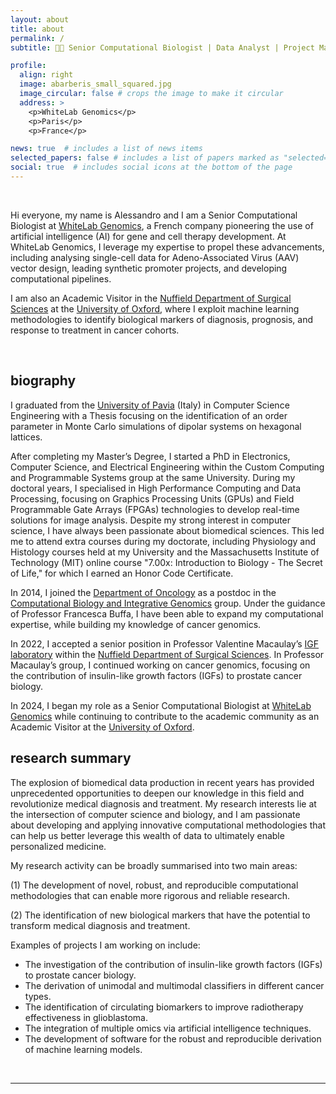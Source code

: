```yaml
---
layout: about
title: about
permalink: /
subtitle: 👨‍💻 Senior Computational Biologist | Data Analyst | Project Manager <br> 👨‍🎓 Computer Science Engineer <br> <a href='https://whitelabgx.com/'>WhiteLab Genomics <br> <a href='https://www.nds.ox.ac.uk/research/igf-group'>IGF Group</a>, <a href='https://www.nds.ox.ac.uk/'>NDS</a>, <a href='http://www.ox.ac.uk/'>University of Oxford</a>

profile:
  align: right
  image: abarberis_small_squared.jpg
  image_circular: false # crops the image to make it circular
  address: >
    <p>WhiteLab Genomics</p>
    <p>Paris</p>
    <p>France</p>

news: true  # includes a list of news items
selected_papers: false # includes a list of papers marked as "selected={true}"
social: true  # includes social icons at the bottom of the page
---
```


<br>

Hi everyone, my name is Alessandro and I am a Senior Computational Biologist at [WhiteLab Genomics](https://whitelabgx.com/), a French company pioneering the use of artificial intelligence (AI) for gene and cell therapy development. At WhiteLab Genomics, I leverage my expertise to propel these advancements, including analysing single-cell data for Adeno-Associated Virus (AAV) vector design, leading synthetic promoter projects, and developing computational pipelines.

I am also an Academic Visitor in the [Nuffield Department of Surgical Sciences](https://www.nds.ox.ac.uk/) at the [University of Oxford](http://www.ox.ac.uk/), where I exploit machine learning methodologies to identify biological markers of diagnosis, prognosis, and response to treatment in cancer cohorts.



<br>

## biography

I graduated from the [University of Pavia](http://wcm-3.unipv.it/site/en/home.html) (Italy) in Computer Science Engineering with a Thesis focusing on the identification of an order parameter in Monte Carlo simulations of dipolar systems on hexagonal lattices.

After completing my Master’s Degree, I started a PhD in Electronics, Computer Science, and Electrical Engineering within the Custom Computing and Programmable Systems group at the same University. During my doctoral years, I specialised in High Performance Computing and Data Processing, focusing on Graphics Processing Units (GPUs) and Field Programmable Gate Arrays (FPGAs) technologies to develop real-time solutions for image analysis. Despite my strong interest in computer science, I have always been passionate about biomedical sciences. This led me to attend extra courses during my doctorate, including Physiology and Histology courses held at my University and the Massachusetts Institute of Technology (MIT) online course "7.00x: Introduction to Biology - The Secret of Life," for which I earned an Honor Code Certificate.

In 2014, I joined the [Department of Oncology](https://www.oncology.ox.ac.uk/) as a postdoc in the [Computational Biology and Integrative Genomics](https://www.oncology.ox.ac.uk/research/research-group/computational-biology-and-integrative-genomics) group. Under the guidance of Professor Francesca Buffa, I have been able to expand my computational expertise, while building my knowledge of cancer genomics.

In 2022, I accepted a senior position in Professor Valentine Macaulay’s [IGF laboratory](https://www.nds.ox.ac.uk/research/igf-group) within the [Nuffield Department of Surgical Sciences](https://www.nds.ox.ac.uk/). In Professor Macaulay’s group, I continued working on cancer genomics, focusing on the contribution of insulin-like growth factors (IGFs) to prostate cancer biology.

In 2024, I began my role as a Senior Computational Biologist at [WhiteLab Genomics](https://whitelabgx.com/) while continuing to contribute to the academic community as an Academic Visitor at the [University of Oxford](https://www.nds.ox.ac.uk/).

## research summary
The explosion of biomedical data production in recent years has provided unprecedented opportunities to deepen our knowledge in this field and
revolutionize medical diagnosis and treatment. My research interests lie at the intersection of computer science and biology, and I am passionate about
developing and applying innovative computational methodologies that can help us better leverage this wealth of data to ultimately enable personalized
medicine.

My research activity can be broadly summarised into two main areas: 

(1) The development of novel, robust, and reproducible computational methodologies that can enable more rigorous and reliable research.

(2) The identification of new biological markers that have the potential to transform medical diagnosis and treatment.

Examples of projects I am working on include:

* The investigation of the contribution of insulin-like growth factors (IGFs) to prostate cancer biology.
* The derivation of unimodal and multimodal classifiers in different cancer types.
* The identification of circulating biomarkers to improve radiotherapy effectiveness in glioblastoma.
* The integration of multiple omics via artificial intelligence techniques.
* The development of software for the robust and reproducible derivation of machine learning models.

<br>

------